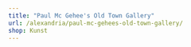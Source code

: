 ```yaml
---
title: "Paul Mc Gehee's Old Town Gallery"
url: /alexandria/paul-mc-gehees-old-town-gallery/
shop: Kunst
---
```

